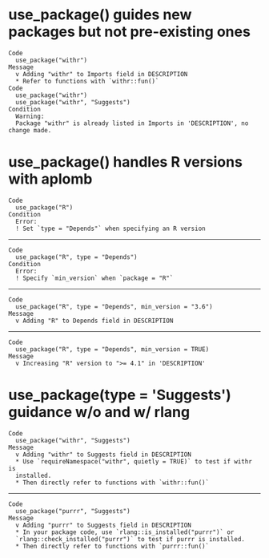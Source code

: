 # use_package() guides new packages but not pre-existing ones

    Code
      use_package("withr")
    Message
      v Adding "withr" to Imports field in DESCRIPTION
      * Refer to functions with `withr::fun()`
    Code
      use_package("withr")
      use_package("withr", "Suggests")
    Condition
      Warning:
      Package "withr" is already listed in Imports in 'DESCRIPTION', no change made.

# use_package() handles R versions with aplomb

    Code
      use_package("R")
    Condition
      Error:
      ! Set `type = "Depends"` when specifying an R version

---

    Code
      use_package("R", type = "Depends")
    Condition
      Error:
      ! Specify `min_version` when `package = "R"`

---

    Code
      use_package("R", type = "Depends", min_version = "3.6")
    Message
      v Adding "R" to Depends field in DESCRIPTION

---

    Code
      use_package("R", type = "Depends", min_version = TRUE)
    Message
      v Increasing "R" version to ">= 4.1" in 'DESCRIPTION'

# use_package(type = 'Suggests') guidance w/o and w/ rlang

    Code
      use_package("withr", "Suggests")
    Message
      v Adding "withr" to Suggests field in DESCRIPTION
      * Use `requireNamespace("withr", quietly = TRUE)` to test if withr is
      installed.
      * Then directly refer to functions with `withr::fun()`

---

    Code
      use_package("purrr", "Suggests")
    Message
      v Adding "purrr" to Suggests field in DESCRIPTION
      * In your package code, use `rlang::is_installed("purrr")` or
      `rlang::check_installed("purrr")` to test if purrr is installed.
      * Then directly refer to functions with `purrr::fun()`

